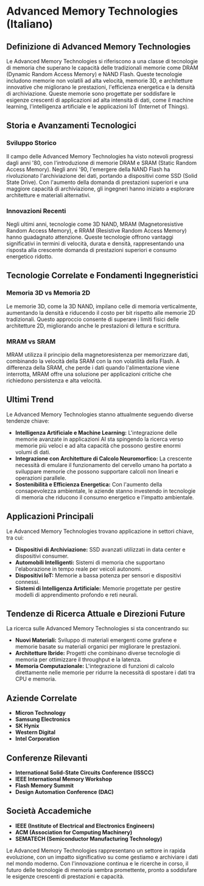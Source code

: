 # Advanced Memory Technologies (Italiano)

## Definizione di Advanced Memory Technologies

Le Advanced Memory Technologies si riferiscono a una classe di tecnologie di memoria che superano le capacità delle tradizionali memorie come DRAM (Dynamic Random Access Memory) e NAND Flash. Queste tecnologie includono memorie non volatili ad alta velocità, memorie 3D, e architetture innovative che migliorano le prestazioni, l'efficienza energetica e la densità di archiviazione. Queste memorie sono progettate per soddisfare le esigenze crescenti di applicazioni ad alta intensità di dati, come il machine learning, l'intelligenza artificiale e le applicazioni IoT (Internet of Things).

## Storia e Avanzamenti Tecnologici

### Sviluppo Storico

Il campo delle Advanced Memory Technologies ha visto notevoli progressi dagli anni '80, con l'introduzione di memorie DRAM e SRAM (Static Random Access Memory). Negli anni '90, l'emergere della NAND Flash ha rivoluzionato l'archiviazione dei dati, portando a dispositivi come SSD (Solid State Drive). Con l'aumento della domanda di prestazioni superiori e una maggiore capacità di archiviazione, gli ingegneri hanno iniziato a esplorare architetture e materiali alternativi.

### Innovazioni Recenti

Negli ultimi anni, tecnologie come 3D NAND, MRAM (Magnetoresistive Random Access Memory), e RRAM (Resistive Random Access Memory) hanno guadagnato attenzione. Queste tecnologie offrono vantaggi significativi in termini di velocità, durata e densità, rappresentando una risposta alla crescente domanda di prestazioni superiori e consumo energetico ridotto.

## Tecnologie Correlate e Fondamenti Ingegneristici

### Memoria 3D vs Memoria 2D

Le memorie 3D, come la 3D NAND, impilano celle di memoria verticalmente, aumentando la densità e riducendo il costo per bit rispetto alle memorie 2D tradizionali. Questo approccio consente di superare i limiti fisici delle architetture 2D, migliorando anche le prestazioni di lettura e scrittura.

### MRAM vs SRAM

MRAM utilizza il principio della magnetoresistenza per memorizzare dati, combinando la velocità della SRAM con la non volatilità della Flash. A differenza della SRAM, che perde i dati quando l'alimentazione viene interrotta, MRAM offre una soluzione per applicazioni critiche che richiedono persistenza e alta velocità.

## Ultimi Trend

Le Advanced Memory Technologies stanno attualmente seguendo diverse tendenze chiave:

- **Intelligenza Artificiale e Machine Learning:** L'integrazione delle memorie avanzate in applicazioni AI sta spingendo la ricerca verso memorie più veloci e ad alta capacità che possono gestire enormi volumi di dati.
- **Integrazione con Architetture di Calcolo Neuromorfico:** La crescente necessità di emulare il funzionamento del cervello umano ha portato a sviluppare memorie che possono supportare calcoli non lineari e operazioni parallele.
- **Sostenibilità e Efficienza Energetica:** Con l'aumento della consapevolezza ambientale, le aziende stanno investendo in tecnologie di memoria che riducono il consumo energetico e l'impatto ambientale.

## Applicazioni Principali

Le Advanced Memory Technologies trovano applicazione in settori chiave, tra cui:

- **Dispositivi di Archiviazione:** SSD avanzati utilizzati in data center e dispositivi consumer.
- **Automobili Intelligenti:** Sistemi di memoria che supportano l'elaborazione in tempo reale per veicoli autonomi.
- **Dispositivi IoT:** Memorie a bassa potenza per sensori e dispositivi connessi.
- **Sistemi di Intelligenza Artificiale:** Memorie progettate per gestire modelli di apprendimento profondo e reti neurali.

## Tendenze di Ricerca Attuale e Direzioni Future

La ricerca sulle Advanced Memory Technologies si sta concentrando su:

- **Nuovi Materiali:** Sviluppo di materiali emergenti come grafene e memorie basate su materiali organici per migliorare le prestazioni.
- **Architetture Ibride:** Progetti che combinano diverse tecnologie di memoria per ottimizzare il throughput e la latenza.
- **Memoria Computazionale:** L'integrazione di funzioni di calcolo direttamente nelle memorie per ridurre la necessità di spostare i dati tra CPU e memoria.

## Aziende Correlate

- **Micron Technology**
- **Samsung Electronics**
- **SK Hynix**
- **Western Digital**
- **Intel Corporation**

## Conferenze Rilevanti

- **International Solid-State Circuits Conference (ISSCC)**
- **IEEE International Memory Workshop**
- **Flash Memory Summit**
- **Design Automation Conference (DAC)**

## Società Accademiche

- **IEEE (Institute of Electrical and Electronics Engineers)**
- **ACM (Association for Computing Machinery)**
- **SEMATECH (Semiconductor Manufacturing Technology)**

Le Advanced Memory Technologies rappresentano un settore in rapida evoluzione, con un impatto significativo su come gestiamo e archiviare i dati nel mondo moderno. Con l'innovazione continua e le ricerche in corso, il futuro delle tecnologie di memoria sembra promettente, pronto a soddisfare le esigenze crescenti di prestazioni e capacità.